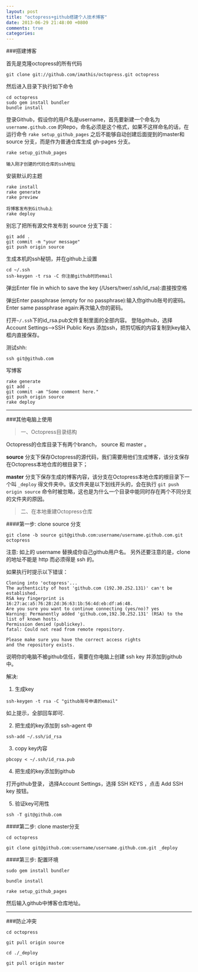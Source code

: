 ```yaml
---
layout: post
title: "octopress+github搭建个人技术博客"
date: 2013-06-29 21:48:00 +0800
comments: true
categories: 
---
```


###搭建博客


首先是克隆octopress的所有代码

```
git clone git://github.com/imathis/octopress.git octopress
```

然后进入目录下执行如下命令


```
cd octopress
sudo gem install bundler
bundle install
```

登录Github，假设你的用户名是username，首先要新建一个命名为 `username.github.com` 的Repo，命名必须是这个格式，如果不这样命名的话，在运行命令 `rake setup_github_pages` 之后不能够自动创建后面提到的master和source 分支，而是作为普通仓库生成 gh-pages 分支。

```
rake setup_github_pages

输入刚才创建的代码仓库的ssh地址
```

安装默认的主题

```
rake install
rake generate
rake preview

将博客发布到Github上
rake deploy
```

别忘了把所有源文件发布到 source 分支下面：

```
git add .
git commit -m "your message"
git push origin source
``` 

生成本机的ssh秘钥，并在github上设置

```
cd ~/.ssh
ssh-keygen -t rsa -C 你注册github时的email
```

弹出Enter file in which to save the key (/Users/twer/.ssh/id_rsa):直接按空格

弹出Enter passphrase (empty for no passphrase):输入你github账号的密码。Enter same passphrase again:再次输入你的密码。

打开`~/.ssh`下的id_rsa.pub文件复制里面的全部内容。
登陆github，选择Account Settings-->SSH Public Keys 添加ssh，把剪切板的内容复制到key输入框内直接保存。

测试shh:

```
ssh git@github.com
```

写博客

```
rake generate
git add .
git commit -am "Some comment here." 
git push origin source
rake deploy
```

***

###其他电脑上使用

> 一、Octopress目录结构

Octopress的仓库目录下有两个branch， source 和 master 。

**source** 分支下保存Octopress的源代码，我们需要用他们生成博客，该分支保存在Octopress本地仓库的根目录下；

**master** 分支下保存生成的博客内容，该分支在Octopress本地仓库的根目录下一个叫 `_deploy` 得文件夹中。该文件夹是以下划线开头的，会在执行 `git push origin source` 命令时被忽略，这也是为什么一个目录中能同时存在两个不同分支的文件夹的原因。

> 二、在本地重建Octopress仓库

####第一步: clone source 分支

```
git clone -b source git@github.com:username/username.github.com.git octopress
```

注意:
如上的 username 替换成你自己github用户名。 另外还要注意的是，clone的地址不能是 http 而必须得是 ssh 的。

如果执行时提示以下错误：

```
Cloning into 'octopress'...
The authenticity of host 'github.com (192.30.252.131)' can't be established.
RSA key fingerprint is 16:27:ac:a5:76:28:2d:36:63:1b:56:4d:eb:df:a6:48.
Are you sure you want to continue connecting (yes/no)? yes
Warning: Permanently added 'github.com,192.30.252.131' (RSA) to the list of known hosts.
Permission denied (publickey).
fatal: Could not read from remote repository.

Please make sure you have the correct access rights
and the repository exists.
```

说明你的电脑不被github信任，需要在你电脑上创建 ssh key 并添加到github中。

解决:

1. 生成key

```
ssh-keygen -t rsa -C "github账号申请的email"
```
如上提示，全部回车即可.

2. 把生成的key添加到 ssh-agent 中

```
ssh-add ~/.ssh/id_rsa
```

3. copy key内容

```
pbcopy < ~/.ssh/id_rsa.pub
```

4. 把生成的key添加到github

打开github登录， 选择Account Settings，选择 SSH KEYS ，点击 Add SSH key 按钮。

5. 验证key可用性

```
ssh -T git@github.com
```

####第二步: clone master分支

```
cd octopress
```

```
git clone git@github.com:username/username.github.com.git _deploy
```

####第三步: 配置环境

```
sudo gem install bundler
```

```
bundle install
```

```
rake setup_github_pages 
```

然后输入github中博客仓库地址。

***

###防止冲突

```
cd octopress
```

```
git pull origin source  
```

```
cd ./_deploy
```

```
git pull origin master 
```
